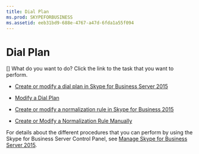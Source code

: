 ```yaml
---
title: Dial Plan
ms.prod: SKYPEFORBUSINESS
ms.assetid: eeb31bd9-688e-4767-a47d-6fda1a55f094
---
```



# Dial Plan
[]
What do you want to do? Click the link to the task that you want to perform.
  
    
    


-  [Create or modify a dial plan in Skype for Business Server 2015](create-or-modify-a-dial-plan-in-skype-for-business-server-2015.md)
    
  
-  [Modify a Dial Plan](http://technet.microsoft.com/library/a91f02df-cf60-40cf-82fe-e0342c118b91.aspx)
    
  
-  [Create or modify a normalization rule in Skype for Business 2015](create-or-modify-a-normalization-rule-in-skype-for-business-2015.md)
    
  
-  [Create or Modify a Normalization Rule Manually](http://technet.microsoft.com/library/fc0335e6-8830-4cfb-8c64-6aeb98c0a992.aspx)
    
  
For details about the different procedures that you can perform by using the Skype for Business Server Control Panel, see  [Manage Skype for Business Server 2015](manage-skype-for-business-server-2015.md).
